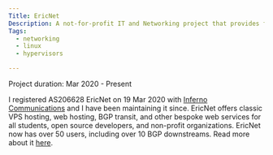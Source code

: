 ```yaml
---
Title: EricNet
Description: A not-for-profit IT and Networking project that provides free hosting and BGP upstream to students and open-source projects. With over 50 users and 10 BGP downstreams, It offers VPS and web Hosting, BGP transit, and other bespoke web services for students, open source developers, and non-profit organizations.
Tags:
  - networking
  - linux
  - hypervisors

---
```


Project duration: Mar 2020 - Present

I registered AS206628 EricNet on 19 Mar 2020 with [Inferno
Communications](https://infernocomms.com/) and I have been maintaining it since.
EricNet offers classic VPS hosting, web hosting, BGP transit, and other bespoke
web services for all students, open source developers, and non-profit
organizations. EricNet now has over 50 users, including over 10 BGP downstreams.
Read more about it [here](https://as206628.net).
